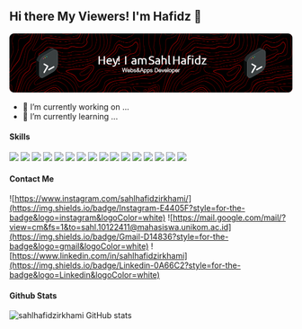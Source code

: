 ## Hi there My Viewers! I'm Hafidz 👋

![hafidz](/github-header-image.png)

<!--
**sahlhafidzirkhami/sahlhafidzirkhami** is a ✨ _special_ ✨ repository because its `README.md` (this file) appears on your GitHub profile.

Here are some ideas to get you started:

- 🔭 I’m currently working on ...
- 🌱 I’m currently learning ...
- 👯 I’m looking to collaborate on ...
- 🤔 I’m looking for help with ...
- 💬 Ask me about ...
- 📫 How to reach me: ...
- 😄 Pronouns: ...
- ⚡ Fun fact: ...
-->

- 🔭 I’m currently working on ...
- 🌱 I’m currently learning ...

#### Skills

<img src = "https://img.shields.io/badge/HTML5-E34F26?style=for-the-badge&logo=html5&logoColor=white" />
<img src = "https://img.shields.io/badge/CSS3-1572B6?style=for-the-badge&logo=css3&logoColor=white" />
<img src = "https://img.shields.io/badge/JavaScript-F7DF1E?style=for-the-badge&logo=javascript&logoColor=black" />
<img src = "https://img.shields.io/badge/MySQL-005C84?style=for-the-badge&logo=mysql&logoColor=white" />
<img src = "https://img.shields.io/badge/React-20232A?style=for-the-badge&logo=react&logoColor=61DAFB"/>
<img src = "https://img.shields.io/badge/Express%20js-000000?style=for-the-badge&logo=express&logoColor=white" />
<img src = "https://img.shields.io/badge/JWT-000000?style=for-the-badge&logo=JSON%20web%20tokens&logoColor=white"/>
<img src = "https://img.shields.io/badge/next%20js-000000?style=for-the-badge&logo=nextdotjs&logoColor=white"/>
<img src = "https://img.shields.io/badge/Node%20js-339933?style=for-the-badge&logo=nodedotjs&logoColor=white"/>
<img src = "https://img.shields.io/badge/Postman-FF6C37?style=for-the-badge&logo=Postman&logoColor=white"/>
<img src = "https://img.shields.io/badge/Tailwind_CSS-38B2AC?style=for-the-badge&logo=tailwind-css&logoColor=white"/>
<img src = "https://img.shields.io/badge/Ant%20Design-1890FF?style=for-the-badge&logo=antdesign&logoColor=white"/>
<img src = "https://img.shields.io/badge/Bootstrap-563D7C?style=for-the-badge&logo=bootstrap&logoColor=white"/>
<img src = "https://img.shields.io/badge/Kotlin-B125EA?style=for-the-badge&logo=kotlin&logoColor=white"/>
<img src = "https://img.shields.io/badge/VSCode-0078D4?style=for-the-badge&logo=visual%20studio%20code&logoColor=white">
<img src  = "https://img.shields.io/badge/Android_Studio-3DDC84?style=for-the-badge&logo=android-studio&logoColor=white"/>

#### Contact Me

![https://www.instagram.com/sahlhafidzirkhami/](https://img.shields.io/badge/Instagram-E4405F?style=for-the-badge&logo=instagram&logoColor=white) ![https://mail.google.com/mail/?view=cm&fs=1&to=sahl.10122411@mahasiswa.unikom.ac.id](https://img.shields.io/badge/Gmail-D14836?style=for-the-badge&logo=gmail&logoColor=white) ![https://www.linkedin.com/in/sahlhafidzirkhami](https://img.shields.io/badge/Linkedin-0A66C2?style=for-the-badge&logo=Linkedin&logoColor=white)

#### Github Stats

![sahlhafidzirkhami GitHub stats](https://github-readme-stats.vercel.app/api?username=sahlhafidzirkhami&show_icons=true&theme=transparent)

